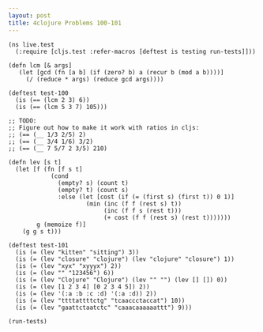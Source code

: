 ```yaml
---
layout: post
title: 4clojure Problems 100-101
---
```


<pre><code class="language-klipse">(ns live.test
  (:require [cljs.test :refer-macros [deftest is testing run-tests]]))

(defn lcm [& args]
   (let [gcd (fn [a b] (if (zero? b) a (recur b (mod a b))))]
     (/ (reduce * args) (reduce gcd args))))

(deftest test-100
  (is (== (lcm 2 3) 6))
  (is (== (lcm 5 3 7) 105)))

;; TODO:
;; Figure out how to make it work with ratios in cljs:
;; (== (__ 1/3 2/5) 2)
;; (== (__ 3/4 1/6) 3/2)
;; (== (__ 7 5/7 2 3/5) 210)

(defn lev [s t]
  (let [f (fn [f s t]
            (cond
              (empty? s) (count t)
              (empty? t) (count s)
              :else (let [cost (if (= (first s) (first t)) 0 1)]
                      (min (inc (f f (rest s) t))
                           (inc (f f s (rest t)))
                           (+ cost (f f (rest s) (rest t)))))))
        g (memoize f)]
    (g g s t)))

(deftest test-101
  (is (= (lev "kitten" "sitting") 3))
  (is (= (lev "closure" "clojure") (lev "clojure" "closure") 1))
  (is (= (lev "xyx" "xyyyx") 2))
  (is (= (lev "" "123456") 6))
  (is (= (lev "Clojure" "Clojure") (lev "" "") (lev [] []) 0))
  (is (= (lev [1 2 3 4] [0 2 3 4 5]) 2))
  (is (= (lev '(:a :b :c :d) '(:a :d)) 2))
  (is (= (lev "ttttattttctg" "tcaaccctaccat") 10))
  (is (= (lev "gaattctaatctc" "caaacaaaaaattt") 9)))

(run-tests)
</code></pre>
